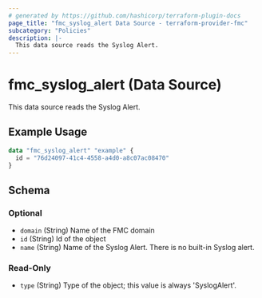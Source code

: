 ```yaml
---
# generated by https://github.com/hashicorp/terraform-plugin-docs
page_title: "fmc_syslog_alert Data Source - terraform-provider-fmc"
subcategory: "Policies"
description: |-
  This data source reads the Syslog Alert.
---
```


# fmc_syslog_alert (Data Source)

This data source reads the Syslog Alert.

## Example Usage

```terraform
data "fmc_syslog_alert" "example" {
  id = "76d24097-41c4-4558-a4d0-a8c07ac08470"
}
```

<!-- schema generated by tfplugindocs -->
## Schema

### Optional

- `domain` (String) Name of the FMC domain
- `id` (String) Id of the object
- `name` (String) Name of the Syslog Alert. There is no built-in Syslog alert.

### Read-Only

- `type` (String) Type of the object; this value is always 'SyslogAlert'.
